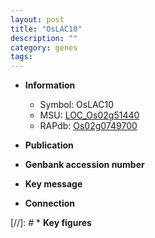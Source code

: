 ```yaml
---
layout: post
title: "OsLAC10"
description: ""
category: genes
tags: 
---
```


* **Information**  
    + Symbol: OsLAC10  
    + MSU: [LOC_Os02g51440](http://rice.uga.edu/cgi-bin/ORF_infopage.cgi?orf=LOC_Os02g51440)  
    + RAPdb: [Os02g0749700](http://rapdb.dna.affrc.go.jp/viewer/gbrowse_details/irgsp1?name=Os02g0749700)  

* **Publication**  

* **Genbank accession number**  

* **Key message**  

* **Connection**  

[//]: # * **Key figures**  


